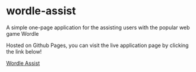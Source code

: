 # wordle-assist
A simple one-page application for the assisting users with the popular web game Wordle

Hosted on Github Pages, you can visit the live application page by clicking the link below!

<a href="https://nsfoster87.github.io/wordle-assist/" target="_blank">Wordle Assist</a>
